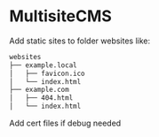 # MultisiteCMS

Add static sites to folder websites like:

```sh
websites
├── example.local
│   ├── favicon.ico
│   └── index.html
├── example.com
│   ├── 404.html
│   └── index.html
```
Add cert files if debug needed